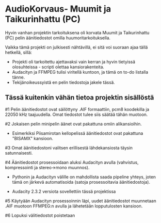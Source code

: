 # AudioKorvaus- Muumit ja Taikurinhattu (PC)

Hyvin vanhan projektin tarkoituksena oli korvata Muumit ja Taikurinhattu (PC) pelin äänitiedostot omilla huumoritarkoituksella.

Vaikka tämä projekti on julkisesti nähtävillä, ei sitä voi suoraan ajaa tällä hetkellä, sillä:
* Projekti oli tarkoitettu ajettavaksi vain kerran ja hyvin tietyissä olosuhteissa - scripti olettaa kansiorakenteita.
* Audacityn ja FFMPEG tulisi viritellä kuntoon, ja tämä on to-do listalla tänne.
* Tekijänoikeussyistä en pelin tiedostoja jakele tässä.

Tässä kuitenkin vähän tietoa projektin sisällöstä
---

#1 Pelin äänitiedostot ovat säilöttyny .AIF formaattiin, pcm8 koodekilla ja 22050 kHz taajuudella. Omat tiedostot tulee siis säätää tähän muotoon.

#2 Jokaisen pelin minipelin äänet ovat pakattuna omiin alikansioihin.

* Esimerkiksi Piisamirotan kellopelissä äänitiedostot ovat pakattuna "BISAMX" kansioon.

#3 Omat äänitiedostoni valitsen erillisestä lähdekansiosta täysin satunnaisesti.

#4 Äänitiedostot prosessoidaan aluksi Audacityn avulla (vahvistus, kompressointi ja stereo->mono muunnos).

* Pythonin ja Audacityn välille on mahdollista saada pipeline yhteys, joten tämä on järkevä automatisoida (satoja prosessoitavia äänitiedostoja).

* Audacity 2.3.2 versiota sovellettiin tässä projektissa

#5 Käytyään Audacityn prosessoinnin läpi, uudet äänitiedostot muunnetaan .AIF muotoon FFMPEG:n avulla ja lähetetään lopputulosten kansioon.

#6 Lopuksi välitiedostot poistetaan
